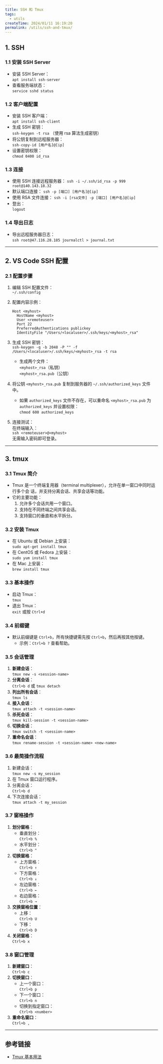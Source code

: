 ```yaml
---
title: SSH 和 Tmux
tags:
  - utils
createTime: 2024/01/11 16:19:20
permalink: /utils/ssh-and-tmux/
---
```


## 1. SSH

### 1.1 安装 SSH Server
- 安装 SSH Server：  
  `apt install ssh-server`
- 查看服务端状态：  
  `service sshd status`

### 1.2 客户端配置
- 安装 SSH 客户端：  
  `apt install ssh-client`
- 生成 SSH 密钥：  
  `ssh-keygen -t rsa` （使用 rsa 算法生成密钥）
- 将公钥复制到远程服务器：  
  `ssh-copy-id [用户名]@[ip]`
- 设置密钥权限：  
  `chmod 0400 id_rsa`

### 1.3 连接
- 使用 SSH 连接远程服务器：
  `ssh -i ~/.ssh/id_rsa -p 999 root@140.143.18.32`
- 默认端口连接：
  `ssh -p [端口] [用户名]@[ip]`
- 使用 RSA 文件连接：
  `ssh -i [rsa文件] -p [端口] [用户名]@[ip]`
- 登出：  
  `logout`

### 1.4 导出日志
- 导出远程服务器日志：  
  `ssh root@47.116.28.185 journalctl > journal.txt`

---

## 2. VS Code SSH 配置

### 2.1 配置步骤
1. 编辑 SSH 配置文件：  
   `~/.ssh/config`
2. 配置内容示例：
   ```
   Host <myhost>
     HostName <myhost>
     User <remoteuser>
     Port 22
     PreferredAuthentications publickey
     IdentityFile "/Users/<localuser>/.ssh/keys/<myhost>_rsa"
   ```

3. 生成 SSH 密钥：  
   `ssh-keygen -q -b 2048 -P "" -f /Users/<localuser>/.ssh/keys/<myhost>_rsa -t rsa`
   - 生成两个文件：  
     `<myhost>_rsa`（私钥）  
     `<myhost>_rsa.pub`（公钥）

4. 将公钥 `<myhost>_rsa.pub` 复制到服务器的 `~/.ssh/authorized_keys` 文件中。  
   - 如果 `authorized_keys` 文件不存在，可以重命名 `<myhost>_rsa.pub` 为
     `authorized_keys` 并设置权限：  
     `chmod 600 authorized_keys`

5. 连接测试：  
   在终端输入：  
   `ssh <remoteuser>@<myhost>`  
   无需输入密码即可登录。

---

## 3. tmux

### 3.1 Tmux 简介
- Tmux 是一个终端复用器（terminal multiplexer），允许在单一窗口中同时运行多个会
  话，并支持分离会话、共享会话等功能。
- 它的主要功能：
  1. 允许多个会话共用一个窗口。
  2. 支持在不同终端之间共享会话。
  3. 支持窗口的垂直和水平拆分。

### 3.2 安装 Tmux
- 在 Ubuntu 或 Debian 上安装：  
  `sudo apt-get install tmux`
- 在 CentOS 或 Fedora 上安装：  
  `sudo yum install tmux`
- 在 Mac 上安装：  
  `brew install tmux`

### 3.3 基本操作
- 启动 Tmux：  
  `tmux`
- 退出 Tmux：  
  `exit` 或按 `Ctrl+d`

### 3.4 前缀键
- 默认前缀键是 `Ctrl+b`，所有快捷键需先按 `Ctrl+b`，然后再按其他按键。
  - 示例：`Ctrl+b ?` 查看帮助。

### 3.5 会话管理
1. **新建会话**：  
   `tmux new -s <session-name>`
2. **分离会话**：  
   `Ctrl+b d` 或 `tmux detach`
3. **列出所有会话**：  
   `tmux ls`
4. **接入会话**：  
   `tmux attach -t <session-name>`
5. **杀死会话**：  
   `tmux kill-session -t <session-name>`
6. **切换会话**：  
   `tmux switch -t <session-name>`
7. **重命名会话**：  
   `tmux rename-session -t <session-name> <new-name>`

### 3.6 最简操作流程
1. 新建会话：  
   `tmux new -s my_session`
2. 在 Tmux 窗口运行程序。
3. 分离会话：  
   `Ctrl+b d`
4. 下次连接会话：  
   `tmux attach -t my_session`

### 3.7 窗格操作
1. **划分窗格**：
   - 垂直划分：  
     `Ctrl+b %`
   - 水平划分：  
     `Ctrl+b "`
2. **切换窗格**：
   - 上方窗格：  
     `Ctrl+b ↑`
   - 下方窗格：  
     `Ctrl+b ↓`
   - 左边窗格：  
     `Ctrl+b ←`
   - 右边窗格：  
     `Ctrl+b →`
3. **交换窗格位置**：
   - 上移：  
     `Ctrl+b U`
   - 下移：  
     `Ctrl+b D`
4. **关闭窗格**：  
   `Ctrl+b x`

### 3.8 窗口管理
1. **新建窗口**：  
   `Ctrl+b c`
2. **切换窗口**：
   - 上一个窗口：  
     `Ctrl+b p`
   - 下一个窗口：  
     `Ctrl+b n`
   - 切换到指定窗口：  
     `Ctrl+b <number>`
3. **重命名窗口**：  
   `Ctrl+b ,`

---

## 参考链接
- [Tmux 基本用法](https://www.ruanyifeng.com/blog/2019/10/tmux.html)